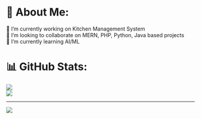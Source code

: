 # 💫 About Me:
🔭 I’m currently working on Kitchen Management System<br>👯 I’m looking to collaborate on MERN, PHP, Python, Java based projects<br>🌱 I’m currently learning AI/ML<br>


# 📊 GitHub Stats:
![](https://github-readme-streak-stats.herokuapp.com/?user=Ugyenjigmerangdrel&theme=transparent&hide_border=false)<br/>
![](https://github-readme-stats.vercel.app/api/top-langs/?username=Ugyenjigmerangdrel&theme=transparent&hide_border=false&include_all_commits=true&count_private=true&layout=compact)

---
[![](https://visitcount.itsvg.in/api?id=Ugyenjigmerangdrel&icon=0&color=0)](https://visitcount.itsvg.in)

<!-- Proudly created with GPRM ( https://gprm.itsvg.in ) -->
